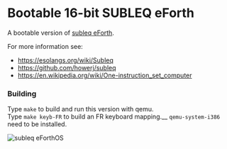 # Bootable 16-bit SUBLEQ eForth

A bootable version of [subleq eForth](https://github.com/howerj/subleq).

For more information
see:

* <https://esolangs.org/wiki/Subleq>
* <https://github.com/howerj/subleq>
* <https://en.wikipedia.org/wiki/One-instruction_set_computer>

### Building

Type `make` to build and run this version with qemu.  
Type `make keyb-FR` to build an FR keyboard mapping.__
`qemu-system-i386` need to be installed.

![subleq eForthOS](https://github.com/pbrochard/subleq-eForthOS/assets/89560/3b3f17aa-25d6-4d4a-98b2-e01721b2a57b)

